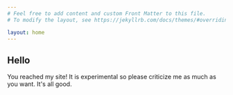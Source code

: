 ```yaml
---
# Feel free to add content and custom Front Matter to this file.
# To modify the layout, see https://jekyllrb.com/docs/themes/#overriding-theme-defaults

layout: home
---
```

<!-- <img src="./assets/images/headshot.jpg" class="img-fluid" alt="headshot"> -->

<div class="jumbotron">
    <h2 class="display-4">Hello</h2>
    <p class="lead">You reached my site! It is experimental so please criticize me as much as you want. It's all good.</p>
</div>